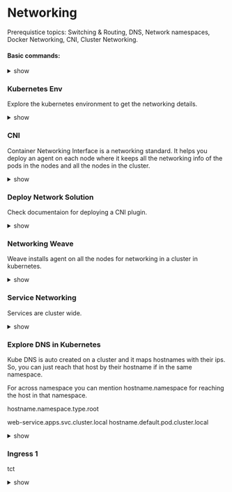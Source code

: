 # Networking

Prerequistice topics: Switching & Routing, DNS, Network namespaces, Docker Networking, CNI, Cluster Networking.

#### Basic commands:
<details><summary>show</summary>
<p>
  
```bash

ip link
ip addr
ip addr add 192.168.1.10/24 dev eth0
ip route
ip route add 192.168.1.0/24 via 192.168.2.1
route
cat /proc/sys/net/ipv4/ip_forward

cat >> /etc/hosts
cat >> /etc/hosts
cat /etc/resolv.conf
cat /etc/nsswitch.conf

nslookup www.google.com
dig www.google.com

ps aux


# Create network namespaces
ip netns add red
ip netns add blue

ip netns

# Create veth pairs
ip link add veth-red type veth peer name veth blue

# Create Add veth to respective namespaces
ip link set veth-red netns red
ip link set veth-blue netns blue

# Set IP Addresses
ip -n red addr add 192.168.1.1 dev veth-red
ip -n blue addr add 192.168.1.2 dev veth-blue

# Check IP Addresses
ip -n red addr
ip -n blue addr

# Bring up interfaces
ip -n red link set veth-red up
ip -n blue link set veth-blue up

# Bring Loopback devices up
ip -n red link set lo up
ip -n blue link set lo up

# Add default gateway
ip netns exec red ip route add default via 192.168.1.1 dev veth-red
ip netns exec blue ip route add default via 192.168.1.2 dev veth-blue

ip netns del red
ip netns del blue
ip link del v-net-0
iptables -t nat -D POSTROUTING 1

ip netns add red
ip netns add blue

ip link add veth-red type veth peer name veth-red-br
ip link add veth-blue type veth peer name veth-blue-br

ip link set veth-red netns red
ip link set veth-blue netns blue

ip -n red addr add 192.168.15.2/24 dev veth-red

ip -n blue addr add 192.168.15.3/24 dev veth-blue

brctl addbr v-net-0

ip link set dev v-net-0 up

ip link set veth-red-br up
ip link set veth-blue-br up

```

</p>
</details>

### Kubernetes Env

Explore the kubernetes environment to get the networking details.  

<details><summary>show</summary>
<p>
  
```bash
k get nodes
k describe node controlplane  | grep -i internal

ip a / ip link
ssh node01
ip link show eth0

netstat -nplt

netstat -anp | grep etcd
netstat -anp | grep etcd | grep 2379 | wc -l

```

</p>
</details>

### CNI

Container Networking Interface is a networking standard. It helps you deploy an agent on each node where it keeps all the networking info of the pods in the nodes and all the nodes in the cluster. 

<details><summary>show</summary>
<p>
  
```bash
ps -aux | grep kubelet | grep --color container-runtime-endpoint

/opt/cni/bin  # available CNI pluggins

cat /etc/cni/net.d/10-flannel.conflist | grep type

```

</p>
</details>


### Deploy Network Solution

Check documentaion for deploying a CNI plugin. 

<details><summary>show</summary>
<p>
  
```bash
k apply -f file_name.yaml
```

</p>
</details>

### Networking Weave

Weave installs agent on all the nodes for networking in a cluster in kubernetes.

<details><summary>show</summary>
<p>
  
```bash
kubectl get pods -n kube-system

kubectl get po -o wide -n kube-system | grep weave

ip addr show weave

ssh node01
ip route
```

</p>
</details>


### Service Networking 

Services are cluster wide. 

<details><summary>show</summary>
<p>
  
```bash
ip a | grep eth0

apt install ipcalc

ipcalc -b <ip_addr>

k logs weave-net-fgxvr weave -n kube-system | grep ipalloc-range

cat /etc/kubernetes/manifests/kube-apiserver.yaml   | grep cluster-ip-range

k get pods -n kube-system

k logs kube-proxy-4t62z -n kube-system

```

</p>
</details>


### Explore DNS in Kubernetes

Kube DNS is auto created on a cluster and it maps hostnames with their ips. So, you can just reach that host by their hostname if in the same namespace.

For across namespace you can mention hostname.namespace for reaching the host in that namespace.

hostname.namespace.type.root

web-service.apps.svc.cluster.local
hostname.default.pod.cluster.local



<details><summary>show</summary>
<p>
  
```bash
kubectl get pods -n kube-system

kubectl get cm -n kube-system

kubectl get svc

kubectl exec -it hr -- nslookup mysql.payroll > /root/CKA/nslookup.out

```

</p>
</details>


### Ingress 1

tct

<details><summary>show</summary>
<p>
  
```bash
k logs webapp-1
```

</p>
</details>


